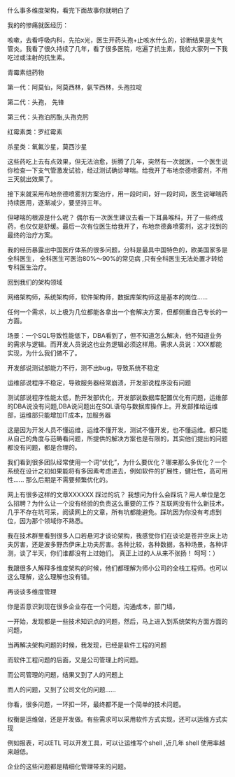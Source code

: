 什么事多维度架构，看完下面故事你就明白了

我的的惨痛就医经历：

咳嗽，去看呼吸内科，先拍x光，医生开药头孢+止咳水什么的，诊断结果是支气管炎。我看了很久持续了几年，看了很多医院，吃遍了抗生素，我给大家列一下我吃过或注射的抗生素。

青霉素组药物

第一代：阿莫仙，阿莫西林，氨苄西林，头孢拉啶

第二代：头孢， 先锋

第三代：头孢泊肟酯,头孢克肟

红霉素类：罗红霉素

杀星类：氧氟沙星，莫西沙星

这些药吃上去有点效果，但无法治愈，折腾了几年，突然有一次就医，一个医生说你检查一下支气管激发试验，经过测试确诊哮喘。给我开了布地奈德喷雾剂，不用三天就出效果了。

接下来就采用布地奈德喷雾剂方案治疗，用一段时间，好一段时间，医生说哮喘药持续医用，逐渐减少，要坚持三年。

但哮喘的根源是什么呢？ 偶尔有一次医生建议去看一下耳鼻喉科，开了一些终成药，也仅仅是舒缓。最后一次有位医生给我开了，布地奈德鼻喷雾剂，这才找到的最终的治疗方案。

我的经历暴露出中国医疗体系的很多问题，分科是最具中国特色的，欧美国家多是全科医生， 全科医生可医治80%～90%的常见病 ,只有全科医生无法处置才转给专科医生治疗。

回到我们的架构领域

网络架构师，系统架构师，软件架构师，数据库架构师这是基本的岗位......

任何一个需求，以上极为几位都能各拿出一个套解决方案，但都侧重自己专长的一方面。

场景：一个SQL导致性能低下，DBA看到了，但不知道怎么解决，他不知道业务的需求与逻辑。而开发人员说这也业务逻辑必须这样用。需求人员说：XXX都能实现，为什么我们做不了。

开发部说测试部能力不行，测不出bug，导致系统不稳定

运维部说程序不稳定，导致服务器经常崩溃，开发部说程序没有问题

测试部说程序性能太低，酌开发部优化，开发部说数据库配置优化有问题，运维部的DBA说没有问题,DBA说问题出在SQL语句与数据库操作上。开发部推给运维部，运维部只能增加IT成本，加服务器

这是因为开发人员不懂运维，运维不懂开发，测试不懂开发，也不懂运维。都只能从自己的角度与范畴看问题，所提供的解决方案也是有限的，其实他们提出的问题都没有问题，都是合理的。

我们看到很多团队经常使用一个词“优化”，为什么要优化？哪来那么多优化？一个系统在设计之初如果能将有多因素考虑进去，例如软件的扩展性，健壮性，高可用性...... 那么后期是不需要频繁优化的。

网上有很多这样的文章XXXXXX 踩过的坑？ 我想问为什么会踩坑？用人单位是怎么招聘？为什么让一个没有经验的负责这么重要的工作？互联网没有什么新技术，几乎不存在坑可采，阅读网上的文章，所有坑都能避免。踩坑因为你没有考虑到位，因为那个领域你不熟悉。

我在技术群里看到很多人口若悬河才谈论架构，我感觉你们在谈论是苍井空床上功夫厉害，还是波多野杰伊床上功夫厉害。各种比较，各种数据，各种场景，各种评测，谈了半天，你们谁都没有上过她们。 真正上过的人从来不张扬！ 呵呵：）

我跟很多人解释多维度架构的时候，他们都理解为师小公司的全栈工程师。也可以这么理解，这么理解也没有错。



再谈谈多维度管理

你是否意识到现在很多企业存在一个问题，沟通成本，部门墙，

一开始，发现都是一些技术知识点的问题，然后，马上进入到系统架构方面方面的问题，

当再解决架构问题的时候，我发现，已经是软件工程的问题

而软件工程问题的后面，又是公司管理上的问题。

而公司管理的问题，结果又到了人的问题上

而人的问题，又到了公司文化的问题……

你看，很多问题，一环扣一环，最终都不是一个简单的技术问题。



权衡是运维做，还是开发做。有些需求可以采用软件方式实现，还可以运维方式实现

例如报表，可以ETL 可以开发工具，可以让运维写个shell ,近几年 shell 使用率越来越低。

企业的这些问题都是精细化管理带来的问题。

